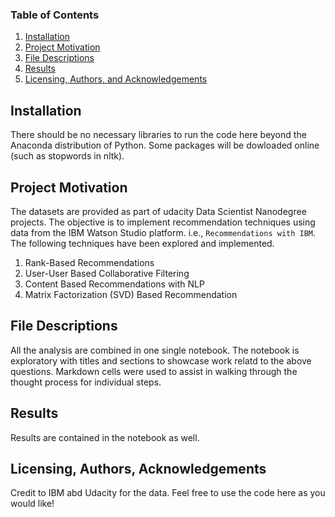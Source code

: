 
### Table of Contents

1. [Installation](#installation)
2. [Project Motivation](#motivation)
3. [File Descriptions](#files)
4. [Results](#results)
5. [Licensing, Authors, and Acknowledgements](#licensing)

## Installation <a name="installation"></a>

There should be no necessary libraries to run the code here beyond the Anaconda distribution of Python. Some packages will be dowloaded online (such as stopwords in nltk).

## Project Motivation<a name="motivation"></a>

The datasets are provided as part of udacity Data Scientist Nanodegree projects. The objective is to implement recommendation techniques using data from the IBM Watson Studio platform. i.e., `Recommendations with IBM`. The following techniques have been explored and implemented.

1. Rank-Based Recommendations
2. User-User Based Collaborative Filtering
3. Content Based Recommendations with NLP
4. Matrix Factorization (SVD) Based Recommendation


## File Descriptions <a name="files"></a>

All the analysis are combined in one single notebook. The notebook is exploratory with titles and sections to showcase work relatd to the above questions. Markdown cells were used to assist in walking through the thought process for individual steps.

## Results<a name="results"></a>

Results are contained in the notebook as well.

## Licensing, Authors, Acknowledgements<a name="licensing"></a>

Credit to IBM abd Udacity for the data. Feel free to use the code here as you would like! 


